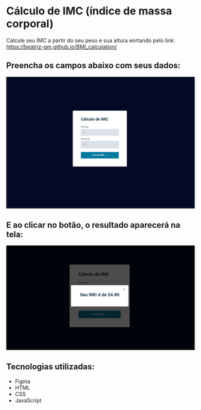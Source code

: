 # Cálculo de IMC (índice de massa corporal)
Calcule seu IMC a partir do seu peso e sua altura enrtando pelo link: https://beatriz-gm.github.io/BMI_calculation/

## Preencha os campos abaixo com seus dados:

![alt text](assets/imc.png "imc")

## E ao clicar no botão, o resultado aparecerá na tela:

![alt text](assets/modal.png "result")

## Tecnologias utilizadas:
- Figma
- HTML
- CSS
- JavaScript
